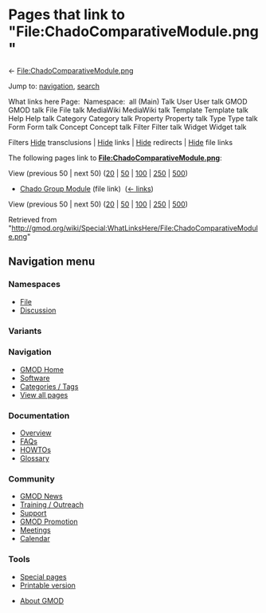 <div id="mw-page-base" class="noprint">

</div>

<div id="mw-head-base" class="noprint">

</div>

<div id="content" class="mw-body" role="main">

<span id="top"></span>

<div id="mw-js-message" style="display:none;">

</div>



# <span dir="auto">Pages that link to "File:ChadoComparativeModule.png"</span>

<div id="bodyContent">

<div id="contentSub">

←
[File:ChadoComparativeModule.png](/wiki/File:ChadoComparativeModule.png "File:ChadoComparativeModule.png")

</div>

<div id="jump-to-nav" class="mw-jump">

Jump to: [navigation](#mw-navigation), [search](#p-search)

</div>

<div id="mw-content-text">

What links here Page:  Namespace:  all (Main) Talk User User talk GMOD
GMOD talk File File talk MediaWiki MediaWiki talk Template Template talk
Help Help talk Category Category talk Property Property talk Type Type
talk Form Form talk Concept Concept talk Filter Filter talk Widget
Widget talk

Filters
[Hide](/mediawiki/index.php?title=Special:WhatLinksHere/File:ChadoComparativeModule.png&hidetrans=1 "Special:WhatLinksHere/File:ChadoComparativeModule.png")
transclusions \|
[Hide](/mediawiki/index.php?title=Special:WhatLinksHere/File:ChadoComparativeModule.png&hidelinks=1 "Special:WhatLinksHere/File:ChadoComparativeModule.png")
links \|
[Hide](/mediawiki/index.php?title=Special:WhatLinksHere/File:ChadoComparativeModule.png&hideredirs=1 "Special:WhatLinksHere/File:ChadoComparativeModule.png")
redirects \|
[Hide](/mediawiki/index.php?title=Special:WhatLinksHere/File:ChadoComparativeModule.png&hideimages=1 "Special:WhatLinksHere/File:ChadoComparativeModule.png")
file links

The following pages link to
**[File:ChadoComparativeModule.png](/wiki/File:ChadoComparativeModule.png "File:ChadoComparativeModule.png")**:

View (previous 50 \| next 50)
([20](/mediawiki/index.php?title=Special:WhatLinksHere/File:ChadoComparativeModule.png&limit=20 "Special:WhatLinksHere/File:ChadoComparativeModule.png")
\|
[50](/mediawiki/index.php?title=Special:WhatLinksHere/File:ChadoComparativeModule.png&limit=50 "Special:WhatLinksHere/File:ChadoComparativeModule.png")
\|
[100](/mediawiki/index.php?title=Special:WhatLinksHere/File:ChadoComparativeModule.png&limit=100 "Special:WhatLinksHere/File:ChadoComparativeModule.png")
\|
[250](/mediawiki/index.php?title=Special:WhatLinksHere/File:ChadoComparativeModule.png&limit=250 "Special:WhatLinksHere/File:ChadoComparativeModule.png")
\|
[500](/mediawiki/index.php?title=Special:WhatLinksHere/File:ChadoComparativeModule.png&limit=500 "Special:WhatLinksHere/File:ChadoComparativeModule.png"))

- [Chado Group Module](/wiki/Chado_Group_Module "Chado Group Module")
  (file link) ‎ <span class="mw-whatlinkshere-tools">([←
  links](/mediawiki/index.php?title=Special:WhatLinksHere&target=Chado+Group+Module "Special:WhatLinksHere"))</span>

View (previous 50 \| next 50)
([20](/mediawiki/index.php?title=Special:WhatLinksHere/File:ChadoComparativeModule.png&limit=20 "Special:WhatLinksHere/File:ChadoComparativeModule.png")
\|
[50](/mediawiki/index.php?title=Special:WhatLinksHere/File:ChadoComparativeModule.png&limit=50 "Special:WhatLinksHere/File:ChadoComparativeModule.png")
\|
[100](/mediawiki/index.php?title=Special:WhatLinksHere/File:ChadoComparativeModule.png&limit=100 "Special:WhatLinksHere/File:ChadoComparativeModule.png")
\|
[250](/mediawiki/index.php?title=Special:WhatLinksHere/File:ChadoComparativeModule.png&limit=250 "Special:WhatLinksHere/File:ChadoComparativeModule.png")
\|
[500](/mediawiki/index.php?title=Special:WhatLinksHere/File:ChadoComparativeModule.png&limit=500 "Special:WhatLinksHere/File:ChadoComparativeModule.png"))

</div>

<div class="printfooter">

Retrieved from
"<http://gmod.org/wiki/Special:WhatLinksHere/File:ChadoComparativeModule.png>"

</div>

<div id="catlinks" class="catlinks catlinks-allhidden">

</div>

<div class="visualClear">

</div>

</div>

</div>

<div id="mw-navigation">

## Navigation menu

<div id="mw-head">



<div id="left-navigation">

<div id="p-namespaces" class="vectorTabs" role="navigation"
aria-labelledby="p-namespaces-label">

### Namespaces

- <span id="ca-nstab-image"><a href="/wiki/File:ChadoComparativeModule.png" accesskey="c"
  title="View the file page [c]">File</a></span>
- <span id="ca-talk"><a
  href="/mediawiki/index.php?title=File_talk:ChadoComparativeModule.png&amp;action=edit&amp;redlink=1"
  accesskey="t"
  title="Discussion about the content page [t]">Discussion</a></span>

</div>

<div id="p-variants" class="vectorMenu emptyPortlet" role="navigation"
aria-labelledby="p-variants-label">

### 

### Variants[](#)

<div class="menu">

</div>

</div>

</div>

<div id="right-navigation">





</div>



</div>

</div>

</div>

<div id="mw-panel">

<div id="p-logo" role="banner">

<a href="/wiki/Main_Page"
style="background-image: url(http://gmod.org/images/GMOD-cogs.png);"
title="Visit the main page"></a>

</div>

<div id="p-Navigation" class="portal" role="navigation"
aria-labelledby="p-Navigation-label">

### Navigation

<div class="body">

- <span id="n-GMOD-Home">[GMOD Home](/wiki/Main_Page)</span>
- <span id="n-Software">[Software](/wiki/GMOD_Components)</span>
- <span id="n-Categories-.2F-Tags">[Categories /
  Tags](/wiki/Categories)</span>
- <span id="n-View-all-pages">[View all
  pages](/wiki/Special:AllPages)</span>

</div>

</div>

<div id="p-Documentation" class="portal" role="navigation"
aria-labelledby="p-Documentation-label">

### Documentation

<div class="body">

- <span id="n-Overview">[Overview](/wiki/Overview)</span>
- <span id="n-FAQs">[FAQs](/wiki/Category:FAQ)</span>
- <span id="n-HOWTOs">[HOWTOs](/wiki/Category:HOWTO)</span>
- <span id="n-Glossary">[Glossary](/wiki/Glossary)</span>

</div>

</div>

<div id="p-Community" class="portal" role="navigation"
aria-labelledby="p-Community-label">

### Community

<div class="body">

- <span id="n-GMOD-News">[GMOD News](/wiki/GMOD_News)</span>
- <span id="n-Training-.2F-Outreach">[Training /
  Outreach](/wiki/Training_and_Outreach)</span>
- <span id="n-Support">[Support](/wiki/Support)</span>
- <span id="n-GMOD-Promotion">[GMOD
  Promotion](/wiki/GMOD_Promotion)</span>
- <span id="n-Meetings">[Meetings](/wiki/Meetings)</span>
- <span id="n-Calendar">[Calendar](/wiki/Calendar)</span>

</div>

</div>

<div id="p-tb" class="portal" role="navigation"
aria-labelledby="p-tb-label">

### Tools

<div class="body">

- <span id="t-specialpages"><a href="/wiki/Special:SpecialPages" accesskey="q"
  title="A list of all special pages [q]">Special pages</a></span>
- <span id="t-print"><a
  href="/mediawiki/index.php?title=Special:WhatLinksHere/File:ChadoComparativeModule.png&amp;printable=yes"
  rel="alternate" accesskey="p"
  title="Printable version of this page [p]">Printable version</a></span>

</div>

</div>

</div>

</div>

<div id="footer" role="contentinfo">

- <span id="footer-places-about">[About
  GMOD](/wiki/GMOD:About "GMOD:About")</span>

<!-- -->






</div>
